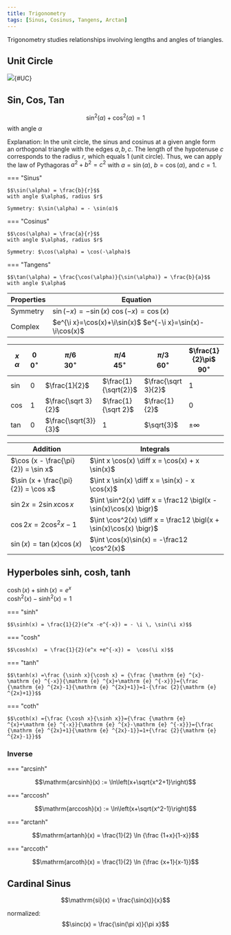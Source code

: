```yaml
---
title: Trigonometry
tags: [Sinus, Cosinus, Tangens, Arctan]
---
```


Trigonometry studies relationships involving lengths and angles of triangles.



## Unit Circle
![](unit_circle.svg){#UC}

## Sin, Cos, Tan

$$\sin^2(\alpha) + \cos^2(\alpha) = 1$$
with angle $\alpha$

Explanation: In the unit circle, the sinus and cosinus at a given angle form an orthogonal triangle with the edges $a,b,c$. The length of the hypotenuse $c$ corresponds to the radius $r$, which equals 1 (unit circle). Thus, we can apply the law of Pythagoras $a^2 + b^2 = c^2$ with $a = \sin(\alpha)$, $b = \cos(\alpha)$, and $c = 1$. 



=== "Sinus"

    $$\sin(\alpha) = \frac{b}{r}$$
    with angle $\alpha$, radius $r$

    Symmetry: $\sin(\alpha) = - \sin(α)$

=== "Cosinus"

    $$\cos(\alpha) = \frac{a}{r}$$
    with angle $\alpha$, radius $r$

    Symmetry: $\cos(\alpha) = \cos(-\alpha)$

=== "Tangens"
    
    $$\tan(\alpha) = \frac{\cos(\alpha)}{\sin(\alpha)} = \frac{b}{a}$$
    with angle $\alpha$




| Properties |    Equation  |
|---|-----------------------|
| Symmetry | $\sin(-x)=-\sin(x)$  $\cos (-x) = \cos (x)$ |
| Complex | $e^{\i x}=\cos(x)+\i\sin(x)$  $e^{-\i x}=\sin(x)-\i\cos(x)$ |


| $x$ <br> $\scriptstyle{ \alpha }$ | $0$ <br> $\scriptstyle{0^\circ}$ | $\pi / 6$ <br> $\scriptstyle{30^\circ}$ | $\pi / 4$ <br> $\scriptstyle{45^\circ}$ | $\pi / 3$ <br> $\scriptstyle{60^\circ}$ | $\frac{1}{2}\pi$ <br> $\scriptstyle{90^\circ}$ | $\pi$ <br> $\scriptstyle{180^\circ}$ | $1\frac{1}{2}\pi$ <br> $\scriptstyle{270^\circ}$ | $2 \pi$ <br> $\scriptstyle{360^\circ}$ |
|---|---|---|---|---|---|---|---|---|
|$\sin$ | $0$ | $\frac{1}{2}$ | $\frac{1}{\sqrt{2}}$ | $\frac{\sqrt 3}{2}$ | $1$ | $0$ | $-1$ | $0$ |
|$\cos$ | $1$ | $\frac{\sqrt 3}{2}$ | $\frac{1}{\sqrt 2}$ | $\frac{1}{2}$ | $0$ | $-1$ | $0$ | $1$ |
|$\tan$ | $0$ | $\frac{\sqrt{3}}{3}$ |  $1$ |   $\sqrt{3}$ | $\pm \infty$ | $0$ | $\mp \infty$ | $0$|


| Addition |  Integrals |
|---------|------------|
|$\cos (x - \frac{\pi}{2}) = \sin x$ | $\int x \cos(x) \diff x = \cos(x) + x \sin(x)$|
|$\sin (x + \frac{\pi}{2}) = \cos x$ | $\int x \sin(x) \diff x = \sin(x) - x \cos(x)$|
|$\sin 2x = 2 \sin x \cos x$  | $\int \sin^2(x) \diff x = \frac12 \bigl(x - \sin(x)\cos(x) \bigr)$|
|$\cos 2x = 2\cos^2 x - 1$  | $\int \cos^2(x) \diff x = \frac12 \bigl(x + \sin(x)\cos(x) \bigr)$|
|$\sin(x) = \tan(x)\cos(x)$ | $\int \cos(x)\sin(x) = -\frac12 \cos^2(x)$ |



## Hyperboles sinh, cosh, tanh

$\cosh (x) + \sinh (x) = e^{x}$</br>
$\cosh^2 (x) - \sinh^2 (x) = 1$



=== "sinh"

    $$\sinh(x) = \frac{1}{2}(e^x -e^{-x}) = - \i \, \sin(\i x)$$ 


=== "cosh"

    $$\cosh(x)  = \frac{1}{2}(e^x +e^{-x}) =  \cos(\i x)$$


=== "tanh"

    $$\tanh(x) =\frac {\sinh x}{\cosh x} = {\frac {\mathrm {e} ^{x}-\mathrm {e} ^{-x}}{\mathrm {e} ^{x}+\mathrm {e} ^{-x}}}={\frac {\mathrm {e} ^{2x}-1}{\mathrm {e} ^{2x}+1}}=1-{\frac {2}{\mathrm {e} ^{2x}+1}}$$


=== "coth"

    $$\coth(x) ={\frac {\cosh x}{\sinh x}}={\frac {\mathrm {e} ^{x}+\mathrm {e} ^{-x}}{\mathrm {e} ^{x}-\mathrm {e} ^{-x}}}={\frac {\mathrm {e} ^{2x}+1}{\mathrm {e} ^{2x}-1}}=1+{\frac {2}{\mathrm {e} ^{2x}-1}}$$




### Inverse


=== "arcsinh"

$$\mathrm{arcsinh}(x) := \ln\left(x+\sqrt{x^2+1}\right)$$

=== "arccosh"

$$\mathrm{arccosh}(x) := \ln\left(x+\sqrt{x^2-1}\right)$$

=== "arctanh"

$$\mathrm{artanh}(x) = \frac{1}{2} \ln {\frac {1+x}{1-x}}$$

=== "arccoth"

$$\mathrm{arcoth}(x) = \frac{1}{2} \ln {\frac {x+1}{x-1}}$$







## Cardinal Sinus
$$\mathrm{si}(x) = \frac{\sin(x)}{x}$$

normalized: 
$$\sinc(x) = \frac{\sin(\pi x)}{\pi x}$$




